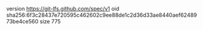 version https://git-lfs.github.com/spec/v1
oid sha256:6f3c28437e720595c462602c9ee88de1c2d36d33ae8440aef6248973be4ce560
size 775
